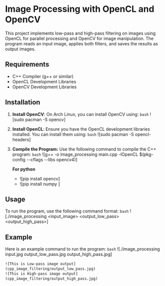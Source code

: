 # Image Processing with OpenCL and OpenCV

This project implements low-pass and high-pass filtering on images using OpenCL for parallel processing and OpenCV for image manipulation. The program reads an input image, applies both filters, and saves the results as output images.

## Requirements
- C++ Compiler (g++ or similar)
- OpenCL Development Libraries
- OpenCV Development Libraries

## Installation

1. **Install OpenCV**: On Arch Linux, you can install OpenCV using:
   `bash`
    ![sudo pacman -S opencv]

2. **Install OpenCL**: Ensure you have the OpenCL development libraries installed. You can install them using:
`bash`
    ![sudo pacman -S opencl-headers]

3. **Compile the Program:**
Use the following command to compile the C++ program:
`bash`
    ![g++ -o image_processing main.cpp -lOpenCL $(pkg-config --cflags --libs opencv4)]

    **For python**
    - ![pip install opencv]
    - ![pip install numpy ]   

## Usage
To run the program, use the following command format:
`bash`
    ![./image_processing <input_image> <output_low_pass> <output_high_pass>]

## Example
Here is an example command to run the program:
`bash`
    ![./image_processing input.jpg output_low_pass.jpg output_high_pass.jpg]

    ![This is Low-pass image output](cpp_image_filtering/output_low_pass.jpg)
    ![This is High-pass image output](cpp_image_filtering/output_high_pass.jpg)
